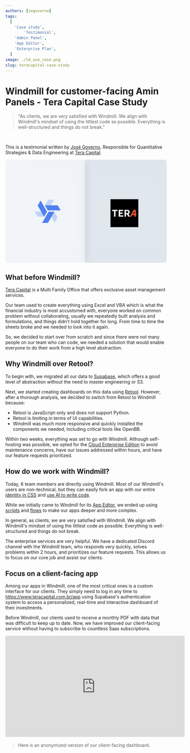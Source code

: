 ```yaml
---
authors: [zegoverno]
tags:
  [
    'Case study',
		'Testimonial',
    'Admin Panel',
    'App Editor',
    'Enterprise Plan',
  ]
image: ./t4_use_case.png
slug: teracapital-case-study
---
```


# Windmill for customer-facing Amin Panels - Tera Capital Case Study

> "As clients, we are very satisfied with Windmill. We align with Windmill's mindset of using the littlest code as possible. Everything is well-structured and things do not break."

<br/>

This is a testimonial written by [José Governo](https://www.linkedin.com/in/jose-governo/), Responsible for Quantitative Strategies & Data Engineering at [Tera Capital](https://www.teracapital.com.br/).

![Tera Capital Case Study](./t4_use_case.png "Tera Capital Case Study")

## What before Windmill?

[Tera Capital](https://www.teracapital.com.br/) is a Multi Family Office that offers exclusive asset management services.

Our team used to create everything using Excel and VBA which is what the financial industry is most accustomed with, everyone worked on common problem without collaborating, usually we repeatedly built analysis and formulations, and things didn’t hold together for long. From time to time the sheets broke and we needed to look into it again.

So, we decided to start over from scratch and since there were not many people on our team who can code, we needed a solution that would enable everyone to do their work from a high level abstraction.

## Why Windmill over Retool?

To begin with, we migrated all our data to [Supabase](https://supabase.com/), which offers a good level of abstraction without the need to master engineering or S3.

Next, we started creating dashboards on this data using <a href="https://retool.com/" rel="nofollow">Retool</a>. However, after a thorough analysis, we decided to switch from Retool to Windmill because:
- Retool is JavaScript-only and does not support Python.
- Retool is limiting in terms of UI capabilities.
- Windmill was much more responsive and quickly installed the components we needed, including critical tools like OpenBB.

Within two weeks, everything was set to go with Windmill. Although self-hosting was possible, we opted for the [Cloud Enterprise Edition](/pricing) to avoid maintenance concerns, have our issues addressed within hours, and have our feature requests prioritized.

## How do we work with Windmill?

Today, 6 team members are directly using Windmill. Most of our Windmill's users are non-technical, but they can easily fork an app with our entire [identity in CSS](/docs/apps/app_configuration-settings/app_styling) and [use AI to write code](/docs/core_concepts/ai_generation).

While we initially came to Windmill for its [App Editor](/docs/apps/app_editor), we ended up using [scripts](/docs/script_editor) and [flows](/docs/flows/flow_editor) to make our apps deeper and more complex.

In general, as clients, we are very satisfied with Windmill. We align with Windmill's mindset of using the littlest code as possible. Everything is well-structured and things do not break.

The enterprise services are very helpful. We have a dedicated Discord channel with the Windmill team, who responds very quickly, solves problems within 2 hours, and prioritizes our feature requests. This allows us to focus on our core job and assist our clients.

## Focus on a client-facing app

Among our apps in Windmill, one of the most critical ones is a custom interface for our clients. They simply need to log in any time to https://www.teracapital.com.br/app using Supabase's authentication system to access a personalized, real-time and interactive dashboard of their investments.

Before Windmill, our clients used to receive a monthly PDF with data that was difficult to keep up to date. Now, we have improved our client-facing service without having to subscribe to countless Saas subscriptions.

<iframe
	width="560"
	height="315"
	src="https://www.youtube.com/embed/NsAhQZi2FTg"
	title="YouTube video player"
	frameborder="0"
	allow="accelerometer; autoplay; clipboard-write; encrypted-media; gyroscope; picture-in-picture; web-share"
	allowfullscreen
></iframe>

<br/>

> Here is an anonymized version of our client-facing dashboard.